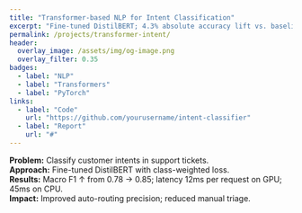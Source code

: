 ```yaml
---
title: "Transformer-based NLP for Intent Classification"
excerpt: "Fine-tuned DistilBERT; 4.3% absolute accuracy lift vs. baseline; exported to TorchScript."
permalink: /projects/transformer-intent/
header:
  overlay_image: /assets/img/og-image.png
  overlay_filter: 0.35
badges:
  - label: "NLP"
  - label: "Transformers"
  - label: "PyTorch"
links:
  - label: "Code"
    url: "https://github.com/yourusername/intent-classifier"
  - label: "Report"
    url: "#"
---
```


**Problem:** Classify customer intents in support tickets.  
**Approach:** Fine-tuned DistilBERT with class-weighted loss.  
**Results:** Macro F1 ↑ from 0.78 → 0.85; latency 12ms per request on GPU; 45ms on CPU.  
**Impact:** Improved auto-routing precision; reduced manual triage.
